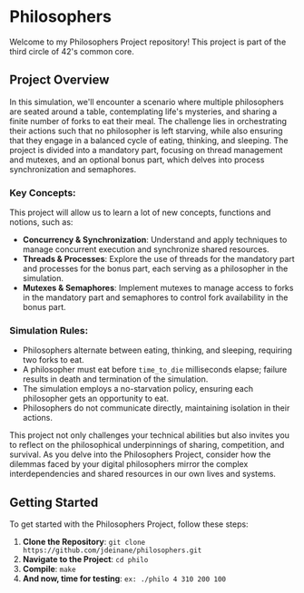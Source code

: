 # Philosophers

Welcome to my Philosophers Project repository! This project is part of the third circle of 42's common core.  

## Project Overview

In this simulation, we'll encounter a scenario where multiple philosophers are seated around a table, contemplating life's mysteries, and sharing a finite number of forks to eat their meal. The challenge lies in orchestrating their actions such that no philosopher is left starving, while also ensuring that they engage in a balanced cycle of eating, thinking, and sleeping. The project is divided into a mandatory part, focusing on thread management and mutexes, and an optional bonus part, which delves into process synchronization and semaphores.

### Key Concepts:

This project will allow us to learn a lot of new concepts, functions and notions, such as:
- **Concurrency & Synchronization**: Understand and apply techniques to manage concurrent execution and synchronize shared resources.
- **Threads & Processes**: Explore the use of threads for the mandatory part and processes for the bonus part, each serving as a philosopher in the simulation.
- **Mutexes & Semaphores**: Implement mutexes to manage access to forks in the mandatory part and semaphores to control fork availability in the bonus part.

### Simulation Rules:

- Philosophers alternate between eating, thinking, and sleeping, requiring two forks to eat.
- A philosopher must eat before `time_to_die` milliseconds elapse; failure results in death and termination of the simulation.
- The simulation employs a no-starvation policy, ensuring each philosopher gets an opportunity to eat.
- Philosophers do not communicate directly, maintaining isolation in their actions.

This project not only challenges your technical abilities but also invites you to reflect on the philosophical underpinnings of sharing, competition, and survival. As you delve into the Philosophers Project, consider how the dilemmas faced by your digital philosophers mirror the complex interdependencies and shared resources in our own lives and systems.

## Getting Started

To get started with the Philosophers Project, follow these steps:

1. **Clone the Repository**: `git clone https://github.com/jdeinane/philosophers.git`
2. **Navigate to the Project**: `cd philo`
3. **Compile**: `make`
4. **And now, time for testing**: `ex: ./philo 4 310 200 100`

